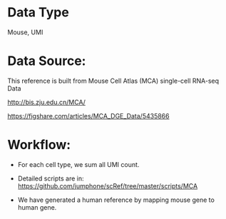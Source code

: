 # Data Type

Mouse, UMI

# Data Source:

This reference is built from Mouse Cell Atlas (MCA) single-cell RNA-seq Data

http://bis.zju.edu.cn/MCA/

https://figshare.com/articles/MCA_DGE_Data/5435866

# Workflow:

* For each cell type, we sum all UMI count.

* Detailed scripts are in: https://github.com/jumphone/scRef/tree/master/scripts/MCA

* We have generated a human reference by mapping mouse gene to human gene.



